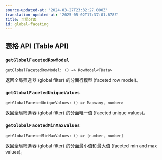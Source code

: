 ```yaml
---
source-updated-at: '2024-03-27T23:32:27.000Z'
translation-updated-at: '2025-05-02T17:37:01.678Z'
title: 全局分面
id: global-faceting
---
```

## 表格 API (Table API)

### `getGlobalFacetedRowModel`

```tsx
getGlobalFacetedRowModel: () => RowModel<TData>
```

返回全局筛选器 (global filter) 的分面行模型 (faceted row model)。

### `getGlobalFacetedUniqueValues`

```tsx
getGlobalFacetedUniqueValues: () => Map<any, number>
```

返回全局筛选器 (global filter) 的分面唯一值 (faceted unique values)。

### `getGlobalFacetedMinMaxValues`

```tsx
getGlobalFacetedMinMaxValues: () => [number, number]
```

返回全局筛选器 (global filter) 的分面最小值和最大值 (faceted min and max values)。
